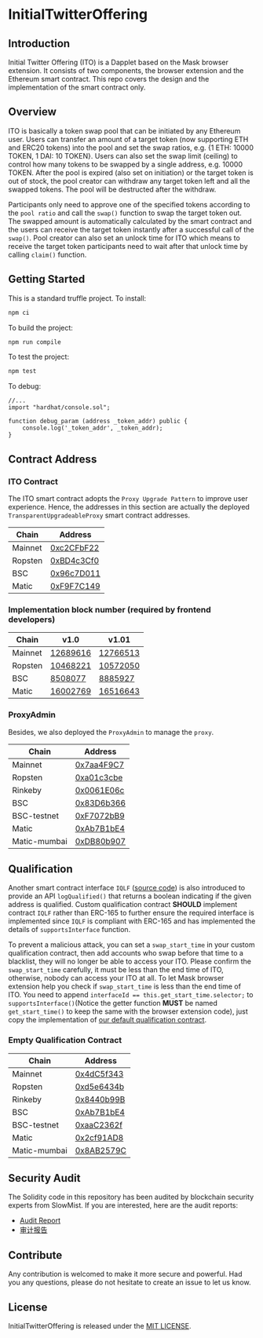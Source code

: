 # InitialTwitterOffering

## Introduction

Initial Twitter Offering (ITO) is a Dapplet based on the Mask browser extension. It consists of two components, the browser extension and the Ethereum smart contract. This repo covers the design and the implementation of the smart contract only.

## Overview

ITO is basically a token swap pool that can be initiated by any Ethereum user. Users can transfer an amount of a target token (now supporting ETH and ERC20 tokens) into the pool and set the swap ratios, e.g. {1 ETH: 10000 TOKEN, 1 DAI: 10 TOKEN}. Users can also set the swap limit (ceiling) to control how many tokens to be swapped by a single address, e.g. 10000 TOKEN. After the pool is expired (also set on initiation) or the target token is out of stock, the pool creator can withdraw any target token left and all the swapped tokens. The pool will be destructed after the withdraw.

Participants only need to approve one of the specified tokens according to the `pool ratio` and call the `swap()` function to swap the target token out. The swapped amount is automatically calculated by the smart contract and the users can receive the target token instantly after a successful call of the `swap()`. Pool creator can also set an unlock time for ITO which means to receive the target token participants need to wait after that unlock time by calling `claim()` function.

## Getting Started

This is a standard truffle project.
To install:

```bash
npm ci
```

To build the project:

```bash
npm run compile
```

To test the project:

```bash
npm test
```

To debug:

```solidity
//...
import "hardhat/console.sol";

function debug_param (address _token_addr) public {
    console.log('_token_addr', _token_addr);
}
```

## Contract Address

### ITO Contract

The ITO smart contract adopts the `Proxy Upgrade Pattern` to improve user experience. Hence, the addresses in this section are actually the deployed `TransparentUpgradeableProxy` smart contract addresses.

| Chain   | Address                    |
| ------- | -------------------------- |
| Mainnet | [0xc2CFbF22][ito-c2cfbf22] |
| Ropsten | [0xBD4c3Cf0][ito-bd4c3cf0] |
| BSC     | [0x96c7D011][ito-96c7d011] |
| Matic   | [0xF9F7C149][ito-f9f7c149] |

[ito-c2cfbf22]: https://etherscan.io/address/0xc2CFbF22d6Dc87D0eE18d38d73733524c109Ff46
[ito-bd4c3cf0]: https://ropsten.etherscan.io/address/0xBD4c3Cf084B6F4d25430Ee5d44436e860Cc58Ee4
[ito-96c7d011]: https://bscscan.com/address/0x96c7D011cdFD467f551605f0f5Fce279F86F4186
[ito-f9f7c149]: https://polygonscan.com/address/0xF9F7C1496c21bC0180f4B64daBE0754ebFc8A8c0

### Implementation block number (required by frontend developers)

| Chain   | v1.0                               | v1.01                               |
| ------- | ---------------------------------- | ----------------------------------- |
| Mainnet | [12689616][mainnet-block-12689616] | [12766513][mainnet-block-12766513]  |
| Ropsten | [10468221][ropsten-block-10468221] | [10572050][ropsten-block-10572050]  |
| BSC     | [8508077][bsc-block-8508077]       | [8885927][bsc-block-8885927]        |
| Matic   | [16002769][polygon-block-16002769] | [16516643][polygon-block-16516643 ] |

[mainnet-block-12689616]: https://etherscan.io/block/12689616
[ropsten-block-10468221]: https://ropsten.etherscan.io/block/10468221
[bsc-block-8508077]: https://bscscan.com/block/8508077
[polygon-block-16002769 ]: https://polygonscan.com/block/16002769

[mainnet-block-12766513]: https://etherscan.io/block/12766513
[ropsten-block-10572050]: https://ropsten.etherscan.io/block/10572050
[bsc-block-8885927]: https://bscscan.com/block/8885927
[polygon-block-16516643]: https://polygonscan.com/block/16516643

### ProxyAdmin

Besides, we also deployed the `ProxyAdmin` to manage the `proxy`.

| Chain        | Address                      |
| ------------ | ---------------------------- |
| Mainnet      | [0x7aa4F9C7][proxy-7aa4f9c7] |
| Ropsten      | [0xa01c3cbe][proxy-a01c3cbe] |
| Rinkeby      | [0x0061E06c][proxy-0061e06c] |
| BSC          | [0x83D6b366][proxy-83d6b366] |
| BSC-testnet  | [0xF7072bB9][proxy-f7072bb9] |
| Matic        | [0xAb7B1bE4][proxy-ab7b1be4] |
| Matic-mumbai | [0xDB80b907][proxy-db80b907] |

[proxy-7aa4f9c7]: https://etherscan.io/address/0x7aa4F9C72985Da8309aa97894070Dd855E63C544
[proxy-a01c3cbe]: https://ropsten.etherscan.io/address/0xa01c3cbeF7088cb4d22a990E1356F39bce7Ca3f2
[proxy-0061e06c]: https://rinkeby.etherscan.io/address/0x0061E06c9f640a03C4981f43762d2AE5e03873c5
[proxy-83d6b366]: https://bscscan.com/address/0x83D6b366f21e413f214EB077D5378478e71a5eD2
[proxy-f7072bb9]: https://testnet.bscscan.com/address/0xF7072bB93458250E38C6c4523882C6e2b5fe8ec0
[proxy-ab7b1be4]: https://polygonscan.com/address/0xAb7B1bE4233A04e5C43a810E75657ECED8E5463B
[proxy-db80b907]: https://polygon-explorer-mumbai.chainstacklabs.com/address/0xDB80b9076F24EEee87425Fe70eA64222d9bD6A2a

## Qualification

Another smart contract interface `IQLF` ([source code](https://github.com/DimensionDev/InitialTwitterOffering/blob/master/contracts/IQLF.sol)) is also introduced to provide an API `logQualified()` that returns a boolean indicating if the given address is qualified. Custom qualification contract **SHOULD** implement contract `IQLF` rather than ERC-165 to further ensure the required interface is implemented since `IQLF` is compliant with ERC-165 and has implemented the details of `supportsInterface` function.

To prevent a malicious attack, you can set a `swap_start_time` in your custom qualification contract, then add accounts who swap before that time to a blacklist, they will no longer be able to access your ITO. Please confirm the `swap_start_time` carefully, it must be less than the end time of ITO, otherwise, nobody can access your ITO at all. To let Mask browser extension help you check if `swap_start_time` is less than the end time of ITO. You need to append `interfaceId == this.get_start_time.selector;` to `supportsInterface()`(Notice the getter function **MUST** be named `get_start_time()` to keep the same with the browser extension code), just copy the implementation of [our default qualification contract](https://github.com/DimensionDev/InitialTwitterOffering/blob/master/contracts/qualification.sol).

### Empty Qualification Contract

| Chain        | Address                     |
| ------------ | --------------------------- |
| Mainnet      | [0x4dC5f343][iqlf-4dc5f343] |
| Ropsten      | [0xd5e6434b][iqlf-d5e6434b] |
| Rinkeby      | [0x8440b99B][iqlf-8440b99b] |
| BSC          | [0xAb7B1bE4][iqlf-ab7b1be4] |
| BSC-testnet  | [0xaaC2362f][iqlf-aac2362f] |
| Matic        | [0x2cf91AD8][iqlf-2cf91ad8] |
| Matic-mumbai | [0x8AB2579C][iqlf-8ab2579c] |

[iqlf-4dc5f343]: https://etherscan.io/address/0x4dC5f343Fe57E4fbDA1B454d125D396A3181272c
[iqlf-d5e6434b]: https://ropsten.etherscan.io/address/0xd5e6434bde165062b3d9572DEFd6393c7B3E2902
[iqlf-8440b99b]: https://rinkeby.etherscan.io/address/0x8440b99B1Df5D4B61957c8Ce0a199487Be3De270
[iqlf-ab7b1be4]: https://bscscan.com/address/0xAb7B1bE4233A04e5C43a810E75657ECED8E5463B
[iqlf-aac2362f]: https://testnet.bscscan.com/address/0xaaC2362f2DC523E9B37B1EE2eA57110e1Bd63F59
[iqlf-2cf91ad8]: https://polygonscan.com/address/0x2cf91AD8C175305EBe6970Bd8f81231585EFbd77
[iqlf-8ab2579c]: https://polygon-explorer-mumbai.chainstacklabs.com/address/0x8AB2579C91E4f1688e1787288d969450BF6d478d

## Security Audit

The Solidity code in this repository has been audited by blockchain security experts from SlowMist. If you are interested, here are the audit reports:

- [Audit Report](audits/SlowMist_Audit_Report_English.pdf)
- [审计报告](audits/SlowMist_Audit_Report_Chinese.pdf)

## Contribute

Any contribution is welcomed to make it more secure and powerful. Had you any questions, please do not hesitate to create an issue to let us know.

## License

InitialTwitterOffering is released under the [MIT LICENSE](LICENSE).
